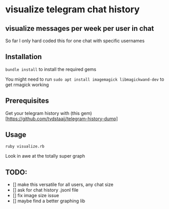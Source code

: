 # visualize telegram chat history

## visualize messages per week per user in chat
So far I only hard coded this for one chat with specific usernames

## Installation
`bundle install` to install the required gems

You might need to run `sudo apt install imagemagick libmagickwand-dev` to get rmagick working

## Prerequisites
Get your telegram history with (this gem)[https://github.com/tvdstaaij/telegram-history-dump]

## Usage
`ruby visualize.rb`

Look in awe at the totally super graph

## TODO:
- [] make this versatile for all users, any chat size
- [] ask for chat history .jsonl file
- [] fix image size issue
- [] maybe find a better graphing lib
